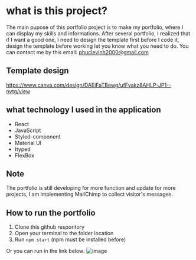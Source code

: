 # what is this project?

The main pupose of this portfolio project is to make my portfolio, where I can display my skills and informations. After several portfolio, I realized that if I want a good one, I need to design the template first before I code it, design the template before working let you know what you need to do. You can contact me by this email: phuclevinh2000@gmail.com

## Template design
https://www.canva.com/design/DAEjFaTBewg/ufFyakz8AHLP-JP1--nvtg/view

## what technology I used in the application
- React
- JavaScript
- Styled-component
- Material UI
- Ityped
- FlexBox

## Note
The portfolio is still developing for more function and update for more projects, I am implementing MailChimp to collect visitor's messages.

## How to run the portfolio
1. Clone this github resporitory
2. Open your terminal to the folder location
3. Run `npm start` (npm must be installed before) 

Or you can run in the link below: 
![image](https://user-images.githubusercontent.com/47014132/125136742-10a86900-e114-11eb-8971-9b8c16b4df38.png)
